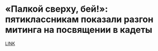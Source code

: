 # «Палкой сверху, бей!»: пятиклассникам показали разгон митинга на посвящении в кадеты



[LINK](https://varlamov.ru/3722928.html)